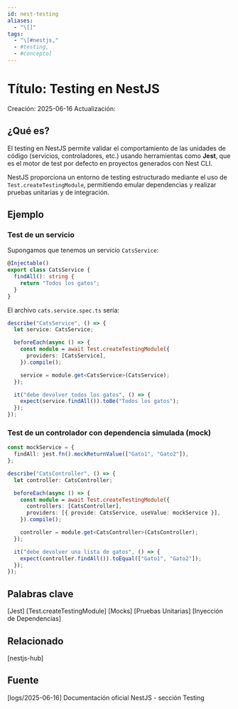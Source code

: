 ```yaml
---
id: nest-testing
aliases:
  - "\[]"
tags:
  - "\[#nestjs,"
  - #testing,
  - #concepto]
---
```


# Título: Testing en NestJS

Creación: 2025-06-16
Actualización:

## ¿Qué es?

El testing en NestJS permite validar el comportamiento de las unidades de
código (servicios, controladores, etc.) usando herramientas como
**Jest**, que es el motor de test por defecto en proyectos generados con
Nest CLI.

NestJS proporciona un entorno de testing estructurado mediante el uso de
`Test.createTestingModule`, permitiendo emular dependencias y realizar
pruebas unitarias y de integración.

## Ejemplo

### Test de un servicio

Supongamos que tenemos un servicio `CatsService`:

```ts
@Injectable()
export class CatsService {
  findAll(): string {
    return "Todos los gatos";
  }
}
```

El archivo `cats.service.spec.ts` sería:

```ts
describe("CatsService", () => {
  let service: CatsService;

  beforeEach(async () => {
    const module = await Test.createTestingModule({
      providers: [CatsService],
    }).compile();

    service = module.get<CatsService>(CatsService);
  });

  it("debe devolver todos los gatos", () => {
    expect(service.findAll()).toBe("Todos los gatos");
  });
});
```

### Test de un controlador con dependencia simulada (mock)

```ts
const mockService = {
  findAll: jest.fn().mockReturnValue(["Gato1", "Gato2"]),
};

describe("CatsController", () => {
  let controller: CatsController;

  beforeEach(async () => {
    const module = await Test.createTestingModule({
      controllers: [CatsController],
      providers: [{ provide: CatsService, useValue: mockService }],
    }).compile();

    controller = module.get<CatsController>(CatsController);
  });

  it("debe devolver una lista de gatos", () => {
    expect(controller.findAll()).toEqual(["Gato1", "Gato2"]);
  });
});
```

## Palabras clave

[Jest]
[Test.createTestingModule]
[Mocks]
[Pruebas Unitarias]
[Inyección de Dependencias]

## Relacionado

[nestjs-hub]

## Fuente

[logs/2025-06-16]
Documentación oficial NestJS - sección Testing

